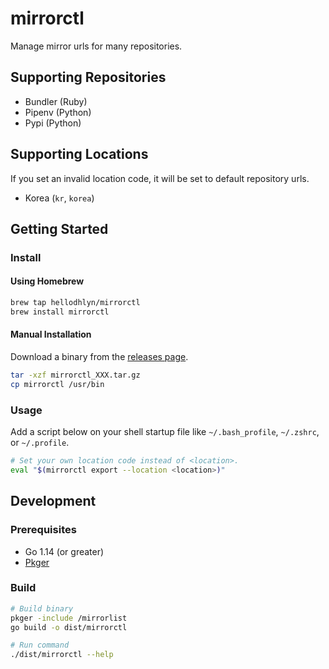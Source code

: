 # mirrorctl

Manage mirror urls for many repositories.

## Supporting Repositories

- Bundler (Ruby)
- Pipenv (Python)
- Pypi (Python)

## Supporting Locations

If you set an invalid location code, it will be set to default repository urls.

- Korea (`kr`, `korea`)

## Getting Started

### Install

#### Using Homebrew

```sh
brew tap hellodhlyn/mirrorctl
brew install mirrorctl
```

#### Manual Installation

Download a binary from the [releases page](https://github.com/hellodhlyn/mirrorctl/releases).

```sh
tar -xzf mirrorctl_XXX.tar.gz
cp mirrorctl /usr/bin
```

### Usage

Add a script below on your shell startup file like `~/.bash_profile`, `~/.zshrc`, or `~/.profile`.

```sh
# Set your own location code instead of <location>.
eval "$(mirrorctl export --location <location>)"
```

## Development

### Prerequisites

- Go 1.14 (or greater)
- [Pkger](https://github.com/markbates/pkger)

### Build

```sh
# Build binary
pkger -include /mirrorlist
go build -o dist/mirrorctl

# Run command
./dist/mirrorctl --help
```
